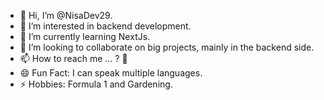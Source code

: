 - 👋 Hi, I’m @NisaDev29.
- 👀 I’m interested in backend development.
- 🌱 I’m currently learning NextJs.
- 💞️ I’m looking to collaborate on big projects, mainly in the backend side. 
- 📫 How to reach me ... ? 🤔
- 😄 Fun Fact: I can speak multiple languages. 
- ⚡ Hobbies: Formula 1 and Gardening. 

<!---
NisaDev29/NisaDev29 is a ✨ special ✨ repository because its `README.md` (this file) appears on your GitHub profile.
You can click the Preview link to take a look at your changes.
--->
